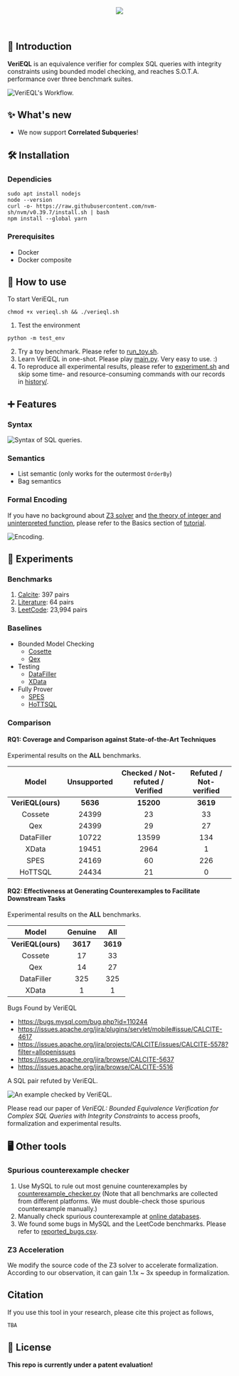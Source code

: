 <p align="center">
  <img src="__figures__/VeriEQL-icon.svg" />
</p>

<br>


## 📝 Introduction

**VeriEQL** is an equivalence verifier for complex SQL queries with integrity constraints using bounded model checking, and reaches S.O.T.A. performance over three benchmark suites.

![VeriEQL's Workflow.](__figures__/overview.png)

## ✨ What's new

- We now support **Correlated Subqueries**!

## 🛠️ Installation

### Dependicies
```shell
sudo apt install nodejs
node --version
curl -o- https://raw.githubusercontent.com/nvm-sh/nvm/v0.39.7/install.sh | bash
npm install --global yarn

```

### Prerequisites

- Docker
- Docker composite

## 🔖 How to use

To start VeriEQL, run

```shell
chmod +x verieql.sh && ./verieql.sh
```

1) Test the environment

```shell
python -m test_env
```

2) Try a toy benchmark. Please refer to [run_toy.sh](./verieql/run_toy.sh).
3) Learn VeriEQL in one-shot. Please play [main.py](./verieql/main.py). Very easy to use. :)
4) To reproduce all experimental results, please refer to [experiment.sh](./verieql/experiment.sh) and skip some time- and resource-consuming commands with our records in [history/](./verieql/history).

## ➕ Features

### Syntax

![Syntax of SQL queries.](__figures__/syntax.png)

### Semantics

- List semantic (only works for the outermost `OrderBy`)
- Bag semantics

### Formal Encoding

If you have no background about [Z3 solver](https://github.com/Z3Prover/z3) and [the theory of integer and uninterpreted function](https://www.cs.cmu.edu/~15414/f18/lectures/15-real-world-smt.pdf), please refer to the Basics section of [tutorial](https://ericpony.github.io/z3py-tutorial/guide-examples.htm).

![Encoding.](__figures__/encoding.png)

## 🐎 Experiments

### Benchmarks

1) [Calcite](./verieql/benchmarks/calcite.jsonlines): 397 pairs
2) [Literature](./verieql/benchmarks/literature.jsonlines): 64 pairs
3) [LeetCode](./verieql/benchmarks/leetcode.jsonlines): 23,994 pairs

### Baselines

- Bounded Model Checking
  - [Cosette](https://github.com/uwdb/Cosette)
  - [Qex](https://github.com/uwdb/Cosette)
- Testing
  - [DataFiller](https://github.com/memsql/datafiller)
  - [XData](https://www.cse.iitb.ac.in/infolab/xdata/)
- Fully Prover
  - [SPES](https://github.com/georgia-tech-db/spes)
  - [HoTTSQL](https://github.com/uwdb/Cosette)

### Comparison

#### RQ1: Coverage and Comparison against State-of-the-Art Techniques

Experimental results on the **ALL** benchmarks.


|       Model       | Unsupported | Checked / Not-refuted / Verified | Refuted / Not-verified |
| :---------------: | :---------: | :------------------------------: | :--------------------: |
| **VeriEQL(ours)** |  **5636**  |            **15200**            |        **3619**        |
|      Cossete      |    24399    |                23                |           33           |
|        Qex        |    24399    |                29                |           27           |
|    DataFiller    |    10722    |              13599              |          134          |
|       XData       |    19451    |               2964               |           1           |
|       SPES       |    24169    |                60                |          226          |
|      HoTTSQL      |    24434    |                21                |           0           |

#### RQ2: Effectiveness at Generating Counterexamples to Facilitate Downstream Tasks

Experimental results on the **ALL** benchmarks.


|       Model       | Genuine |   All   |
| :---------------: | :------: | :------: |
| **VeriEQL(ours)** | **3617** | **3619** |
|      Cossete      |    17    |    33    |
|        Qex        |    14    |    27    |
|    DataFiller    |   325   |   325   |
|       XData       |    1    |    1    |

Bugs Found by VeriEQL

- https://bugs.mysql.com/bug.php?id=110244
- https://issues.apache.org/jira/plugins/servlet/mobile#issue/CALCITE-4617
- https://issues.apache.org/jira/projects/CALCITE/issues/CALCITE-5578?filter=allopenissues
- https://issues.apache.org/jira/browse/CALCITE-5637
- https://issues.apache.org/jira/browse/CALCITE-5516

A SQL pair refuted by VeriEQL.

![An example checked by VeriEQL.](__figures__/example.png)

Please read our paper of *VeriEQL: Bounded Equivalence Verification for Complex SQL Queries with Integrity Constraints* to access proofs, formalization and experimental results.

## 🖥️ Other tools

### Spurious counterexample checker

1) Use MySQL to rule out most genuine counterexamples by [counterexample_checker.py](./verieql/counterexample_checker.py)
   (Note that all benchmarks are collected from different platforms. We must double-check those spurious counterexample manually.)
2) Manually check spurious counterexample at [online databases](https://onecompiler.com/mysql).
3) We found some bugs in MySQL and the LeetCode benchmarks. Please refer to [reported_bugs.csv](./verieql/reported_bugs.csv).

### Z3 Acceleration

We modify the source code of the Z3 solver to accelerate formalization. According to our observation, it can gain 1.1x ~ 3x speedup in formalization.

## Citation

If you use this tool in your research, please cite this project as follows,

```latex
TBA
```

## 📄 License

**This repo is currently under a patent evaluation!**

[//]: #
